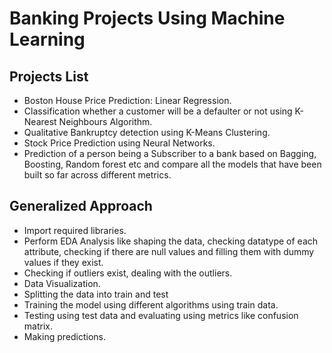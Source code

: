 
# Banking Projects Using Machine Learning





## Projects List
- Boston House Price Prediction: Linear Regression.
- Classification whether a customer will be a defaulter or not using K-Nearest Neighbours Algorithm.
- Qualitative Bankruptcy detection using K-Means Clustering.
- Stock Price Prediction using Neural Networks.
- Prediction of a person being a Subscriber to a bank based on Bagging, Boosting, Random forest etc  and compare all the models that have been built so far across different metrics.

## Generalized Approach
- Import required libraries.
- Perform EDA Analysis like shaping the data, checking datatype of each attribute, checking if there are null values and filling them with dummy values if they exist. 
- Checking if outliers exist, dealing with the outliers.
- Data Visualization.
- Splitting the data into train and test
- Training the model using different algorithms using train data.
- Testing using test data and evaluating using metrics like confusion matrix.
- Making predictions.